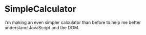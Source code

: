 # SimpleCalculator
I'm making an even simpler calculator than before to help me better understand JavaScript and the DOM.

